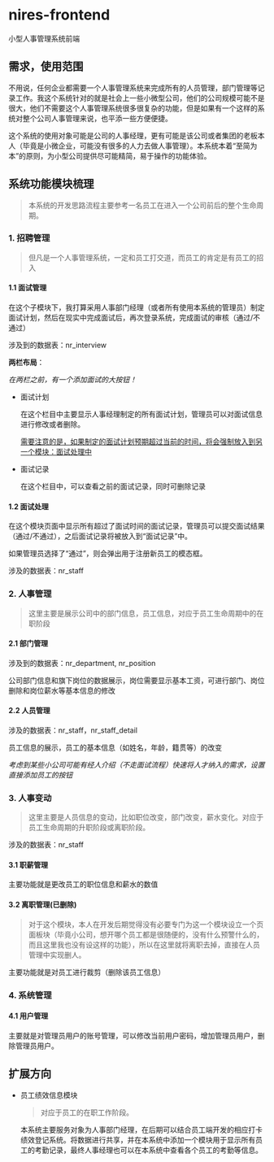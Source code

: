 # nires-frontend

小型人事管理系统前端

## 需求，使用范围

不用说，任何企业都需要一个人事管理系统来完成所有的人员管理，部门管理等记录工作。我这个系统针对的就是社会上一些小微型公司，他们的公司规模可能不是很大，他们不需要这个人事管理系统很多很复杂的功能，但是如果有一个这样的系统对整个公司人事管理来说，也平添一些方便便捷。

这个系统的使用对象可能是公司的人事经理，更有可能是该公司或者集团的老板本人（毕竟是小微企业，可能没有很多的人力去做人事管理）。本系统本着“至简为本”的原则，为小型公司提供尽可能精简，易于操作的功能体验。

## 系统功能模块梳理

> 本系统的开发思路流程主要参考一名员工在进入一个公司前后的整个生命周期。

### 1. 招聘管理

> 但凡是一个人事管理系统，一定和员工打交道，而员工的肯定是有员工的招入

#### 1.1 面试管理

在这个子模块下，我打算采用人事部门经理（或者所有使用本系统的管理员）制定面试计划，然后在现实中完成面试后，再次登录系统，完成面试的审核（通过/不通过）

涉及到的数据表：nr_interview

**两栏布局**：

*在两栏之前，有一个添加面试的大按钮！*

- 面试计划

    在这个栏目中主要显示人事经理制定的所有面试计划，管理员可以对面试信息进行修改或者删除。

    <u>需要注意的是，如果制定的面试计划预期超过当前的时间，将会强制放入到另一个模块：面试处理中</u>

- 面试记录

    在这个栏目中，可以查看之前的面试记录，同时可删除记录

#### 1.2 面试处理

在这个模块页面中显示所有超过了面试时间的面试记录，管理员可以提交面试结果（通过/不通过），之后面试记录将被放入到“面试记录”中。

如果管理员选择了“通过”，则会弹出用于注册新员工的模态框。

涉及的数据表：nr_staff

### 2. 人事管理

> 这里主要是展示公司中的部门信息，员工信息，对应于员工生命周期中的在职阶段

#### 2.1 部门管理

涉及到的数据表：nr_department, nr_position

公司部门信息和旗下岗位的数据展示，岗位需要显示基本工资，可进行部门、岗位删除和岗位薪水等基本信息的修改

#### 2.2 人员管理

涉及的数据表：nr_staff，nr_staff_detail

员工信息的展示，员工的基本信息（如姓名，年龄，籍贯等）的改变

*考虑到某些小公司可能有经人介绍（不走面试流程）快速将人才纳入的需求，设置直接添加员工的按钮*

### 3. 人事变动

> 这里主要是人员信息的变动，比如职位改变，部门改变，薪水变化。对应于员工生命周期的升职阶段或离职阶段。

涉及的数据表：nr_staff

#### 3.1 职薪管理

主要功能就是更改员工的职位信息和薪水的数值

#### 3.2 离职管理(已删除)

> 对于这个模块，本人在开发后期觉得没有必要专门为这一个模块设立一个页面板块（毕竟小公司，想开哪个员工都是很随便的，没有什么预警什么的，而且这里我也没有设这样的功能），所以在这里就将离职去掉，直接在人员管理中实现删人。

主要功能就是对员工进行裁剪（删除该员工信息）

### 4. 系统管理

#### 4.1 用户管理

主要就是对管理员用户的账号管理，可以修改当前用户密码，增加管理员用户，删除管理员用户。

## 扩展方向

- 员工绩效信息模块

    > 对应于员工的在职工作阶段。

    本系统主要服务对象为人事部门经理，在后期可以结合员工端开发的相应打卡绩效登记系统。将数据进行共享，并在本系统中添加一个模块用于显示所有员工的考勤记录，最终人事经理也可以在本系统中查看各个员工的考勤等信息。